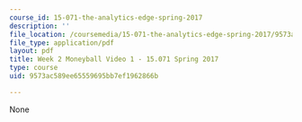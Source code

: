 ```yaml
---
course_id: 15-071-the-analytics-edge-spring-2017
description: ''
file_location: /coursemedia/15-071-the-analytics-edge-spring-2017/9573ac589ee65559695bb7ef1962866b_MIT15_071S17_Unit2_Moneyball.pdf
file_type: application/pdf
layout: pdf
title: Week 2 Moneyball Video 1 - 15.071 Spring 2017
type: course
uid: 9573ac589ee65559695bb7ef1962866b

---
```

None